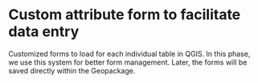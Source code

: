 # Custom  attribute form to facilitate data entry 

Customized forms to load for each individual table in QGIS. 
In this phase, we use this system for better form management. Later, the forms will be saved directly within the Geopackage.
